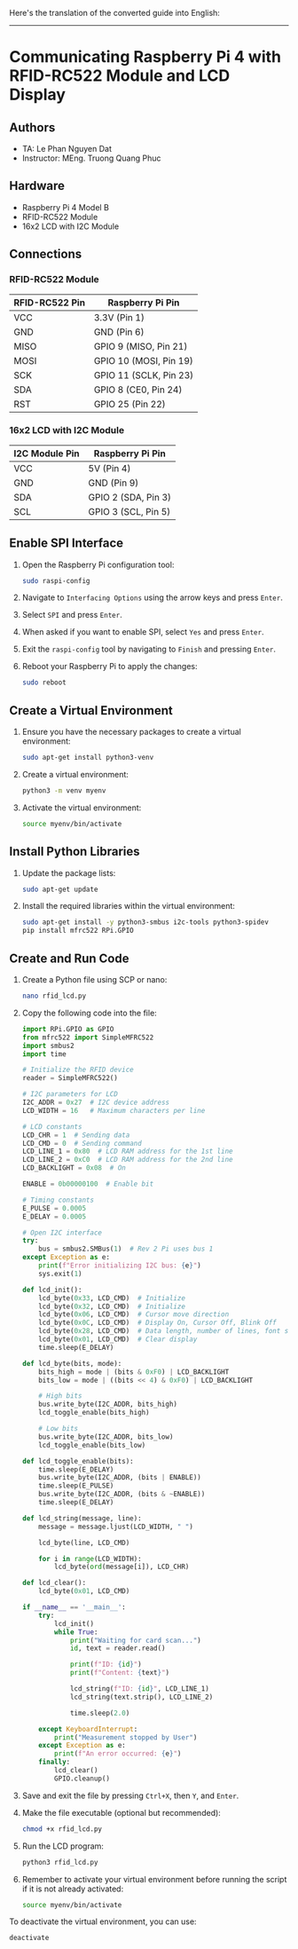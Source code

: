 Here's the translation of the converted guide into English:

---

# Communicating Raspberry Pi 4 with RFID-RC522 Module and LCD Display

## Authors

- TA: Le Phan Nguyen Dat
- Instructor: MEng. Truong Quang Phuc

## Hardware
- Raspberry Pi 4 Model B
- RFID-RC522 Module
- 16x2 LCD with I2C Module

## Connections

### RFID-RC522 Module
| RFID-RC522 Pin | Raspberry Pi Pin         |
|----------------|--------------------------|
| VCC            | 3.3V (Pin 1)             |
| GND            | GND (Pin 6)              |
| MISO           | GPIO 9 (MISO, Pin 21)    |
| MOSI           | GPIO 10 (MOSI, Pin 19)   |
| SCK            | GPIO 11 (SCLK, Pin 23)   |
| SDA            | GPIO 8 (CE0, Pin 24)     |
| RST            | GPIO 25 (Pin 22)         |

### 16x2 LCD with I2C Module
| I2C Module Pin | Raspberry Pi Pin         |
|----------------|--------------------------|
| VCC            | 5V (Pin 4)               |
| GND            | GND (Pin 9)              |
| SDA            | GPIO 2 (SDA, Pin 3)      |
| SCL            | GPIO 3 (SCL, Pin 5)      |

## Enable SPI Interface
1. Open the Raspberry Pi configuration tool:
    ```bash
    sudo raspi-config
    ```

2. Navigate to `Interfacing Options` using the arrow keys and press `Enter`.

3. Select `SPI` and press `Enter`.

4. When asked if you want to enable SPI, select `Yes` and press `Enter`.

5. Exit the `raspi-config` tool by navigating to `Finish` and pressing `Enter`.

6. Reboot your Raspberry Pi to apply the changes:
    ```bash
    sudo reboot
    ```

## Create a Virtual Environment
1. Ensure you have the necessary packages to create a virtual environment:
    ```bash
    sudo apt-get install python3-venv
    ```

2. Create a virtual environment:
    ```bash
    python3 -m venv myenv
    ```

3. Activate the virtual environment:
    ```bash
    source myenv/bin/activate
    ```

## Install Python Libraries
1. Update the package lists:
    ```bash
    sudo apt-get update
    ```

2. Install the required libraries within the virtual environment:
    ```bash
    sudo apt-get install -y python3-smbus i2c-tools python3-spidev
    pip install mfrc522 RPi.GPIO
    ```

## Create and Run Code
1. Create a Python file using SCP or nano:
    ```bash
    nano rfid_lcd.py
    ```

2. Copy the following code into the file:
    ```python
    import RPi.GPIO as GPIO
    from mfrc522 import SimpleMFRC522
    import smbus2
    import time

    # Initialize the RFID device
    reader = SimpleMFRC522()

    # I2C parameters for LCD
    I2C_ADDR = 0x27  # I2C device address
    LCD_WIDTH = 16   # Maximum characters per line

    # LCD constants
    LCD_CHR = 1  # Sending data
    LCD_CMD = 0  # Sending command
    LCD_LINE_1 = 0x80  # LCD RAM address for the 1st line
    LCD_LINE_2 = 0xC0  # LCD RAM address for the 2nd line
    LCD_BACKLIGHT = 0x08  # On

    ENABLE = 0b00000100  # Enable bit

    # Timing constants
    E_PULSE = 0.0005
    E_DELAY = 0.0005

    # Open I2C interface
    try:
        bus = smbus2.SMBus(1)  # Rev 2 Pi uses bus 1
    except Exception as e:
        print(f"Error initializing I2C bus: {e}")
        sys.exit(1)

    def lcd_init():
        lcd_byte(0x33, LCD_CMD)  # Initialize
        lcd_byte(0x32, LCD_CMD)  # Initialize
        lcd_byte(0x06, LCD_CMD)  # Cursor move direction
        lcd_byte(0x0C, LCD_CMD)  # Display On, Cursor Off, Blink Off
        lcd_byte(0x28, LCD_CMD)  # Data length, number of lines, font size
        lcd_byte(0x01, LCD_CMD)  # Clear display
        time.sleep(E_DELAY)

    def lcd_byte(bits, mode):
        bits_high = mode | (bits & 0xF0) | LCD_BACKLIGHT
        bits_low = mode | ((bits << 4) & 0xF0) | LCD_BACKLIGHT

        # High bits
        bus.write_byte(I2C_ADDR, bits_high)
        lcd_toggle_enable(bits_high)

        # Low bits
        bus.write_byte(I2C_ADDR, bits_low)
        lcd_toggle_enable(bits_low)

    def lcd_toggle_enable(bits):
        time.sleep(E_DELAY)
        bus.write_byte(I2C_ADDR, (bits | ENABLE))
        time.sleep(E_PULSE)
        bus.write_byte(I2C_ADDR, (bits & ~ENABLE))
        time.sleep(E_DELAY)

    def lcd_string(message, line):
        message = message.ljust(LCD_WIDTH, " ")

        lcd_byte(line, LCD_CMD)

        for i in range(LCD_WIDTH):
            lcd_byte(ord(message[i]), LCD_CHR)

    def lcd_clear():
        lcd_byte(0x01, LCD_CMD)

    if __name__ == '__main__':
        try:
            lcd_init()
            while True:
                print("Waiting for card scan...")
                id, text = reader.read()

                print(f"ID: {id}")
                print(f"Content: {text}")

                lcd_string(f"ID: {id}", LCD_LINE_1)
                lcd_string(text.strip(), LCD_LINE_2)

                time.sleep(2.0)

        except KeyboardInterrupt:
            print("Measurement stopped by User")
        except Exception as e:
            print(f"An error occurred: {e}")
        finally:
            lcd_clear()
            GPIO.cleanup()
    ```

3. Save and exit the file by pressing `Ctrl+X`, then `Y`, and `Enter`.

4. Make the file executable (optional but recommended):
    ```bash
    chmod +x rfid_lcd.py
    ```

5. Run the LCD program:
    ```bash
    python3 rfid_lcd.py
    ```

6. Remember to activate your virtual environment before running the script if it is not already activated:
    ```bash
    source myenv/bin/activate
    ```

To deactivate the virtual environment, you can use:
```bash
deactivate
```
